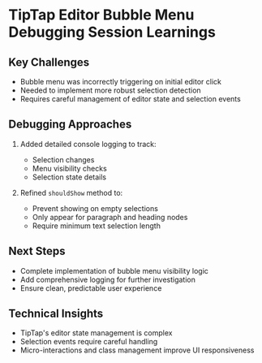 # TipTap Editor Bubble Menu Debugging Session Learnings

## Key Challenges
- Bubble menu was incorrectly triggering on initial editor click
- Needed to implement more robust selection detection
- Requires careful management of editor state and selection events

## Debugging Approaches
1. Added detailed console logging to track:
   - Selection changes
   - Menu visibility checks
   - Selection state details

2. Refined `shouldShow` method to:
   - Prevent showing on empty selections
   - Only appear for paragraph and heading nodes
   - Require minimum text selection length

## Next Steps
- Complete implementation of bubble menu visibility logic
- Add comprehensive logging for further investigation
- Ensure clean, predictable user experience

## Technical Insights
- TipTap's editor state management is complex
- Selection events require careful handling
- Micro-interactions and class management improve UI responsiveness
